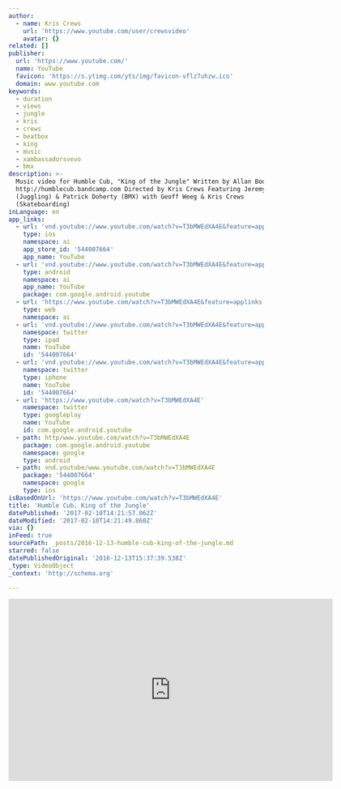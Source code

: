 ```yaml
---
author:
  - name: Kris Crews
    url: 'https://www.youtube.com/user/crewsvideo'
    avatar: {}
related: []
publisher:
  url: 'https://www.youtube.com/'
  name: YouTube
  favicon: 'https://s.ytimg.com/yts/img/favicon-vflz7uhzw.ico'
  domain: www.youtube.com
keywords:
  - duration
  - views
  - jungle
  - kris
  - crews
  - beatbox
  - king
  - music
  - xambassadorsvevo
  - bmx
description: >-
  Music video for Humble Cub, "King of the Jungle" Written by Allan Boothe
  http://humblecub.bandcamp.com Directed by Kris Crews Featuring Jeremy Gregory
  (Juggling) & Patrick Doherty (BMX) with Geoff Weeg & Kris Crews
  (Skateboarding)
inLanguage: en
app_links:
  - url: 'vnd.youtube://www.youtube.com/watch?v=T3bMWEdXA4E&feature=applinks'
    type: ios
    namespace: ai
    app_store_id: '544007664'
    app_name: YouTube
  - url: 'vnd.youtube://www.youtube.com/watch?v=T3bMWEdXA4E&feature=applinks'
    type: android
    namespace: ai
    app_name: YouTube
    package: com.google.android.youtube
  - url: 'https://www.youtube.com/watch?v=T3bMWEdXA4E&feature=applinks'
    type: web
    namespace: ai
  - url: 'vnd.youtube://www.youtube.com/watch?v=T3bMWEdXA4E&feature=applinks'
    namespace: twitter
    type: ipad
    name: YouTube
    id: '544007664'
  - url: 'vnd.youtube://www.youtube.com/watch?v=T3bMWEdXA4E&feature=applinks'
    namespace: twitter
    type: iphone
    name: YouTube
    id: '544007664'
  - url: 'https://www.youtube.com/watch?v=T3bMWEdXA4E'
    namespace: twitter
    type: googleplay
    name: YouTube
    id: com.google.android.youtube
  - path: http/www.youtube.com/watch?v=T3bMWEdXA4E
    package: com.google.android.youtube
    namespace: google
    type: android
  - path: vnd.youtube/www.youtube.com/watch?v=T3bMWEdXA4E
    package: '544007664'
    namespace: google
    type: ios
isBasedOnUrl: 'https://www.youtube.com/watch?v=T3bMWEdXA4E'
title: 'Humble Cub, King of the Jungle'
datePublished: '2017-02-10T14:21:57.062Z'
dateModified: '2017-02-10T14:21:49.860Z'
via: {}
inFeed: true
sourcePath: _posts/2016-12-13-humble-cub-king-of-the-jungle.md
starred: false
datePublishedOriginal: '2016-12-13T15:37:39.538Z'
_type: VideoObject
_context: 'http://schema.org'

---
```

<iframe src="https://cdn.embedly.com/widgets/media.html?src=https%3A%2F%2Fwww.youtube.com%2Fembed%2FT3bMWEdXA4E%3Ffeature%3Doembed&amp;url=http%3A%2F%2Fwww.youtube.com%2Fwatch%3Fv%3DT3bMWEdXA4E&amp;image=https%3A%2F%2Fi.ytimg.com%2Fvi%2FT3bMWEdXA4E%2Fhqdefault.jpg&amp;key=b7d04c9b404c499eba89ee7072e1c4f7&amp;type=text%2Fhtml&amp;schema=youtube" width="640" height="360" scrolling="no" frameborder="0" allowfullscreen="" style=""></iframe>